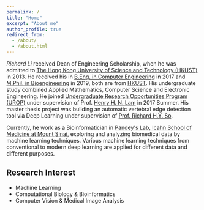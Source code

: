 ```yaml
---
permalink: /
title: "Home"
excerpt: "About me"
author_profile: true
redirect_from: 
  - /about/
  - /about.html
---
```



*Richard Li* received Dean of Engineering Scholarship, when he was admitted to [The Hong Kong University of Science and Technology (HKUST)](https://www.ust.hk/) in 2013.
He received his in [B.Eng. in Computer Engineering](http://cpeg.ust.hk/cgi-bin/eng/index.php) in 2017 and [M.Phil. in Bioengineering](https://bien.ust.hk/) in 2019, both are from [HKUST](https://www.ust.hk/).
His undergraduate study combined Applied Mathematics, Computer Science and Electronic Engineering. He joined [Undergraduate Research Opportunities Program (UROP)](https://urop.ust.hk/) under supervision of Prof. [Henry H. N. Lam](http://kehlam.people.ust.hk/index.html) in 2017 Summer. His master thesis project was building an automatic vertebral edge detection tool via Deep Learning under supervision of [Prof. Richard H.Y. So](https://www.ielm.ust.hk/dfaculty/so/).

Currently, he work as a Bioinformatician in [Pandey's Lab, Icahn School of Medicine at Mount Sinai](https://labs.icahn.mssm.edu/pandeylab/),
exploring and analyzing biomedical data by machine learning techniques.
Various machine learning techniques from conventional to modern deep learning are applied for different data and different purposes.

Research Interest
------
* Machine Learning
* Computational Biology & Bioinformatics
* Computer Vision & Medical Image Analysis



